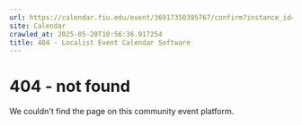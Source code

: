 ```yaml
---
url: https://calendar.fiu.edu/event/36917350385767/confirm?instance_id=36917350400108&return=https%3A%2F%2Fcalendar.fiu.edu%2Fcalendar%3Fevent_types%255B%255D%3D127601
site: Calendar
crawled_at: 2025-05-20T10:56:36.917254
title: 404 - Localist Event Calendar Software
---
```


# 404 - not found
We couldn't find the page on this community event platform.
